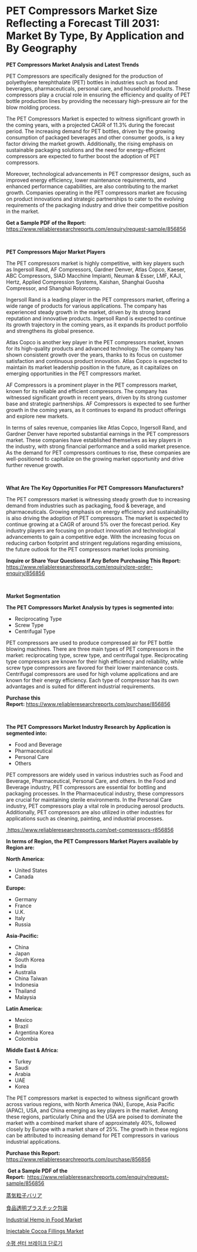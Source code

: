 <p><h1>PET Compressors Market Size Reflecting a Forecast Till 2031: Market By Type, By Application and By Geography</h1></p><p><strong>PET Compressors Market Analysis and Latest Trends</strong></p>
<p><p>PET Compressors are specifically designed for the production of polyethylene terephthalate (PET) bottles in industries such as food and beverages, pharmaceuticals, personal care, and household products. These compressors play a crucial role in ensuring the efficiency and quality of PET bottle production lines by providing the necessary high-pressure air for the blow molding process.</p><p>The PET Compressors Market is expected to witness significant growth in the coming years, with a projected CAGR of 11.3% during the forecast period. The increasing demand for PET bottles, driven by the growing consumption of packaged beverages and other consumer goods, is a key factor driving the market growth. Additionally, the rising emphasis on sustainable packaging solutions and the need for energy-efficient compressors are expected to further boost the adoption of PET compressors.</p><p>Moreover, technological advancements in PET compressor designs, such as improved energy efficiency, lower maintenance requirements, and enhanced performance capabilities, are also contributing to the market growth. Companies operating in the PET compressors market are focusing on product innovations and strategic partnerships to cater to the evolving requirements of the packaging industry and drive their competitive position in the market.</p></p>
<p><strong>Get a Sample PDF of the Report:&nbsp;</strong> <a href="https://www.reliableresearchreports.com/enquiry/request-sample/856856">https://www.reliableresearchreports.com/enquiry/request-sample/856856</a></p>
<p>&nbsp;</p>
<p><strong>PET Compressors Major Market Players</strong></p>
<p><p>The PET compressors market is highly competitive, with key players such as Ingersoll Rand, AF Compressors, Gardner Denver, Atlas Copco, Kaeser, ABC Compressors, SIAD Macchine Impianti, Neuman & Esser, LMF, KAJl, Hertz, Applied Compression Systems, Kaishan, Shanghai Guosha Compressor, and Shanghai Rotorcomp.</p><p>Ingersoll Rand is a leading player in the PET compressors market, offering a wide range of products for various applications. The company has experienced steady growth in the market, driven by its strong brand reputation and innovative products. Ingersoll Rand is expected to continue its growth trajectory in the coming years, as it expands its product portfolio and strengthens its global presence.</p><p>Atlas Copco is another key player in the PET compressors market, known for its high-quality products and advanced technology. The company has shown consistent growth over the years, thanks to its focus on customer satisfaction and continuous product innovation. Atlas Copco is expected to maintain its market leadership position in the future, as it capitalizes on emerging opportunities in the PET compressors market.</p><p>AF Compressors is a prominent player in the PET compressors market, known for its reliable and efficient compressors. The company has witnessed significant growth in recent years, driven by its strong customer base and strategic partnerships. AF Compressors is expected to see further growth in the coming years, as it continues to expand its product offerings and explore new markets.</p><p>In terms of sales revenue, companies like Atlas Copco, Ingersoll Rand, and Gardner Denver have reported substantial earnings in the PET compressors market. These companies have established themselves as key players in the industry, with strong financial performance and a solid market presence. As the demand for PET compressors continues to rise, these companies are well-positioned to capitalize on the growing market opportunity and drive further revenue growth.</p></p>
<p>&nbsp;</p>
<p><strong>What Are The Key Opportunities For PET Compressors Manufacturers?</strong></p>
<p><p>The PET compressors market is witnessing steady growth due to increasing demand from industries such as packaging, food & beverage, and pharmaceuticals. Growing emphasis on energy efficiency and sustainability is also driving the adoption of PET compressors. The market is expected to continue growing at a CAGR of around 5% over the forecast period. Key industry players are focusing on product innovation and technological advancements to gain a competitive edge. With the increasing focus on reducing carbon footprint and stringent regulations regarding emissions, the future outlook for the PET compressors market looks promising.</p></p>
<p><strong>Inquire or Share Your Questions If Any Before Purchasing This Report:</strong> <a href="https://www.reliableresearchreports.com/enquiry/pre-order-enquiry/856856">https://www.reliableresearchreports.com/enquiry/pre-order-enquiry/856856</a></p>
<p>&nbsp;</p>
<p><strong>Market Segmentation</strong></p>
<p><strong>The PET Compressors Market Analysis by types is segmented into:</strong></p>
<p><ul><li>Reciprocating Type</li><li>Screw Type</li><li>Centrifugal Type</li></ul></p>
<p><p>PET compressors are used to produce compressed air for PET bottle blowing machines. There are three main types of PET compressors in the market: reciprocating type, screw type, and centrifugal type. Reciprocating type compressors are known for their high efficiency and reliability, while screw type compressors are favored for their lower maintenance costs. Centrifugal compressors are used for high volume applications and are known for their energy efficiency. Each type of compressor has its own advantages and is suited for different industrial requirements.</p></p>
<p><strong>Purchase this Report:&nbsp;</strong><a href="https://www.reliableresearchreports.com/purchase/856856">https://www.reliableresearchreports.com/purchase/856856</a></p>
<p>&nbsp;</p>
<p><strong>The PET Compressors Market Industry Research by Application is segmented into:</strong></p>
<p><ul><li>Food and Beverage</li><li>Pharmaceutical</li><li>Personal Care</li><li>Others</li></ul></p>
<p><p>PET compressors are widely used in various industries such as Food and Beverage, Pharmaceutical, Personal Care, and others. In the Food and Beverage industry, PET compressors are essential for bottling and packaging processes. In the Pharmaceutical industry, these compressors are crucial for maintaining sterile environments. In the Personal Care industry, PET compressors play a vital role in producing aerosol products. Additionally, PET compressors are also utilized in other industries for applications such as cleaning, painting, and industrial processes.</p></p>
<p><a href="https://www.reliableresearchreports.com/pet-compressors-r856856">&nbsp;https://www.reliableresearchreports.com/pet-compressors-r856856</a></p>
<p><strong>In terms of Region, the PET Compressors Market Players available by Region are:</strong></p>
<p>
    <p> <strong> North America: </strong>
        <ul>
            <li>United States</li>
            <li>Canada</li>
        </ul>
        </p> 
    <p> <strong> Europe: </strong>
        <ul>
            <li>Germany</li>
            <li>France</li>
            <li>U.K.</li>
            <li>Italy</li>
            <li>Russia</li>
        </ul>
        </p> 
    <p> <strong> Asia-Pacific: </strong>
        <ul>
            <li>China</li>
            <li>Japan</li>
            <li>South Korea</li>
            <li>India</li>
            <li>Australia</li>
            <li>China Taiwan</li>
            <li>Indonesia</li>
            <li>Thailand</li>
            <li>Malaysia</li>
        </ul>
        </p> 
    <p> <strong> Latin America: </strong>
        <ul>
            <li>Mexico</li>
            <li>Brazil</li>
            <li>Argentina Korea</li>
            <li>Colombia</li>
        </ul>
        </p> 
    <p> <strong> Middle East & Africa: </strong>
        <ul>
            <li>Turkey</li>
            <li>Saudi</li>
            <li>Arabia</li>
            <li>UAE</li>
            <li>Korea</li>
        </ul>
    </p>
    </p>
<p><p>The PET compressors market is expected to witness significant growth across various regions, with North America (NA), Europe, Asia Pacific (APAC), USA, and China emerging as key players in the market. Among these regions, particularly China and the USA are poised to dominate the market with a combined market share of approximately 40%, followed closely by Europe with a market share of 25%. The growth in these regions can be attributed to increasing demand for PET compressors in various industrial applications.</p></p>
<p><strong>Purchase this Report: </strong><a href="https://www.reliableresearchreports.com/purchase/856856">https://www.reliableresearchreports.com/purchase/856856</a></p>
<p>&nbsp;<strong>Get a Sample PDF of the Report:&nbsp;&nbsp;</strong><a href="https://www.reliableresearchreports.com/enquiry/request-sample/856856">https://www.reliableresearchreports.com/enquiry/request-sample/856856</a></p>
<p><strong></strong></p>
<p><p><a href="https://github.com/LuzHills1972/Market-Research-Report-List-1/blob/main/5975978154354.md">蒸気粒子バリア</a></p><p><a href="https://github.com/kegley4963/Market-Research-Report-List-1/blob/main/2898865154353.md">食品透明プラスチック包装</a></p><p><a href="https://github.com/nandosuryapratama/Market-Research-Report-List-1/blob/main/industrial-hemp-in-food-market.md">Industrial Hemp in Food Market</a></p><p><a href="https://github.com/Chiragrp22/Market-Research-Report-List-5/blob/main/injectable-cocoa-fillings-market.md">Injectable Cocoa Fillings Market</a></p><p><a href="https://github.com/naiemislamrayan2/Market-Research-Report-List-1/blob/main/5458292164967.md">수평 센터 브레이크 단로기</a></p></p>